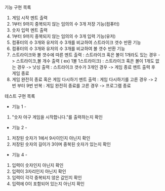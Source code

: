 기능 구현 목록

1. 게임 시작 멘트 출력
2. 1부터 9까지 중복되지 않는 임의의 수 3개 저장 기능(컴퓨터)
3. 숫자 입력 멘트 출력
4. 1부터 9까지 중복되지 않는 임의의 수 3개 입력 기능(유저)
5. 컴퓨터의 수 3개와 유저의 수 3개를 비교하여 스트라이크 갯수 반환 기능
6. 컴퓨터의 수 3개와 유저의 수 3개를 비교하여 볼 갯수 반환 기능
7. 스트라이크와 볼 갯수에 따른 멘트 출력
: 스트라이크 혹은 볼이 1개라도 있는 경우 -> 스트라이크,볼 개수 출력 ( ex) 1볼 1스트라이크)
: 스트라이크 혹은 볼이 1개도 없는 경우 -> 낫싱 출력
: 스트라이크 갯수가 3개인 경우 -> 게임 종료 멘트 출력 후 게임 종료
8. 게임 완전히 종료 혹은 게임 다시하기 멘트 출력
: 게임 다시하기를 고른 경우 -> 2번 부터 9번 반복
: 게임 완전히 종료를 고른 경우 -> 프로그램 종료

테스트 구현 목록 
- 기능 1 -
1. "숫자 야구 게임을 시작합니다."를 출력하는지 확인
- 기능 2 -
1. 저장된 숫자가 1에서 9사이인지 아닌지 확인
2. 저장된 숫자의 길이가 3이며 중복된 숫자가 있는지 확인
- 기능 4 - 
1. 입력이 숫자인지 아닌지 확인
2. 입력이 3자리인지 아닌지 확인
3. 입력이 각각 중복되지 않은 값인지 확인
4. 입력에 0이 포함되어 있는지 아닌지 확인